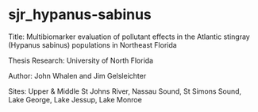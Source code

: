 # sjr_hypanus-sabinus

Title: Multibiomarker evaluation of pollutant effects in the Atlantic stingray (Hypanus sabinus) populations in Northeast Florida 

Thesis Research: University of North Florida

Author: John Whalen and Jim Gelsleichter

Sites: Upper & Middle St Johns River, Nassau Sound, St Simons Sound, Lake George, Lake Jessup, Lake Monroe 



